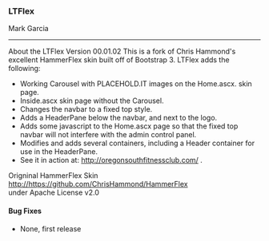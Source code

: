 <h3>LTFlex</h3>
	Mark Garcia

<hr/>
	About the LTFlex
	Version 00.01.02
	This is a fork of Chris Hammond's excellent HammerFlex skin built off of Bootstrap 3. LTFlex adds the following:
   <ul>
	  <li>Working Carousel with PLACEHOLD.IT images on the Home.ascx. skin page.</li>
      <li>Inside.ascx skin page without the Carousel.</li>
	  <li>Changes the navbar to a fixed top style.</li>
	  <li>Adds a HeaderPane below the navbar, and next to the logo.</li>
	  <li>Adds some javascript to the Home.ascx page so that the fixed top navbar will not interfere with the admin control panel.</li>
	  <li>Modifies and adds several containers, including a Header container for use in the HeaderPane.</li>
	  <li>See it in action at: <a href=http://oregonsouthfitnessclub.com/>http://oregonsouthfitnessclub.com/</a> .</li>
   </ul>
   </p>	
   <p>Origninal HammerFlex Skin <a href=https://github.com/ChrisHammond/HammerFlex>http://https://github.com/ChrisHammond/HammerFlex</a><br /> under Apache License v2.0</p>
	<h4>Bug Fixes</h4>
	<ul>
			<li>None, first release</li>
	</ul>
</div>
